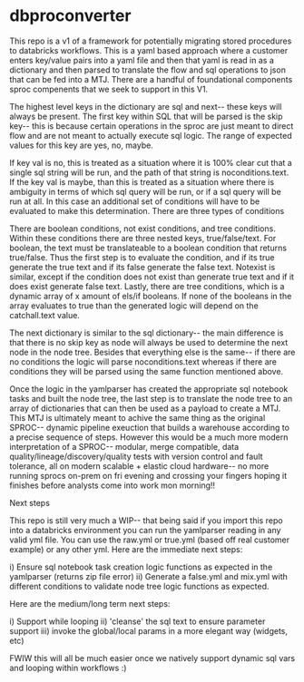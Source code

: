 # dbproconverter

This repo is a v1 of a framework for potentially migrating stored procedures to databricks workflows. This is a yaml based approach where a customer enters key/value pairs into a yaml file and then that yaml is read in as a dictionary and then parsed to translate the flow and sql operations to json that can be fed into a MTJ. There are a handful of foundational components sproc compenents that we seek to support in this V1. <br>

The highest level keys in the dictionary are sql and next-- these keys will always be present. The first key within SQL that will be parsed is the skip key-- this is because certain operations in the sproc are just meant to direct flow and are not meant to actually execute sql logic. The range of expected values for this key are yes, no, maybe. <br>

If key val is no, this is treated as a situation where it is 100% clear cut that a single sql string will be run, and the path of that string is noconditions.text. If the key val is maybe, than this is treated as a situation where there is ambiguity in terms of which sql query will be run, or if a sql query will be run at all. In this case an additional set of conditions will have to be evaluated to make this determination. There are three types of conditions <br>

There are boolean conditions, not exist conditions, and tree conditions. Within these conditions there are three nested keys, true/false/text. For boolean, the text must be translateable to a boolean condition that returns true/false. Thus the first step is to evaluate the condition, and if its true generate the true text and if its false generate the false text. Notexist is similar, except if the condition does not exist than generate true text and if it does exist generate false text. Lastly, there are tree conditions, which is a dynamic array of x amount of els/if booleans. If none of the booleans in the array evaluates to true than the generated logic will depend on the catchall.text value. <br>

The next dictionary is similar to the sql dictionary-- the main difference is that there is no skip key as node will always be used to determine the next node in the node tree. Besides that everything else is the same-- if there are no conditions the logic will parse noconditions.text whereas if there are conditions they will be parsed using the same function mentioned above. <br>

Once the logic in the yamlparser has created the appropriate sql notebook tasks and built the node tree, the last step is to translate the node tree to an array of dictionaries that can then be used as a payload to create a MTJ. This MTJ is ultimately meant to achive the same thing as the original SPROC-- dynamic pipeline exeuction that builds a warehouse according to a precise sequence of steps. However this would be a much more modern interpretation of a SPROC-- modular, merge compatible, data quality/lineage/discovery/quality tests with version control and fault tolerance, all on modern scalable + elastic cloud hardware-- no more running sprocs on-prem on fri evening and crossing your fingers hoping it finishes before analysts come into work mon morning!!

Next steps <br>

This repo is still very much a WIP-- that being said if you import this repo into a databricks environment you can run the yamlparser reading in any valid yml file. You can use the raw.yml or true.yml (based off real customer example) or any other yml. Here are the immediate next steps: <br>

i) Ensure sql notebook task creation logic functions as expected in the yamlparser (returns zip file error)
ii) Generate a false.yml and mix.yml with different conditions to validate node tree logic functions as expected.

Here are the medium/long term next steps:

i) Support while looping
ii) 'cleanse' the sql text to ensure parameter support
iii) invoke the global/local params in a more elegant way (widgets, etc)

FWIW this will all be much easier once we natively support dynamic sql vars and looping within workflows :)
